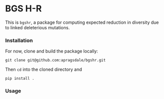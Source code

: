 # BGS H-R

This is ``bgshr``, a package for computing expected reduction in diversity due
to linked deleterious mutations.

### Installation

For now, clone and build the package locally:
```
git clone git@github.com:apragsdale/bgshr.git
```

Then `cd` into the cloned directory and
```
pip install .
```

### Usage
